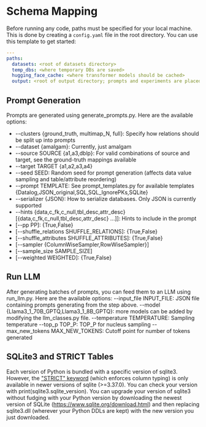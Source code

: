 # Schema Mapping

Before running any code, paths must be specified for your local machine. This is done by creating a `config.yaml` file
in the root directory. You can use this template to get started:
```YAML
---
paths:
  datasets: <root of datasets directory>
  temp_dbs: <where temporary DBs are saved>
  hugging_face_cache: <where transformer models should be cached>
  output: <root of output directory; prompts and experiments are placed here>
```

## Prompt Generation
Prompts are generated using generate_prompts.py. Here are the available options:

* --clusters {ground_truth, multimap_N, full}: Specify how relations should be split up into prompts
* --dataset {amalgam}: Currently, just amalgam 
* --source SOURCE {a1,a3,dblp}: For valid combinations of source and target, see the ground-truth mappings available
* --target TARGET {a1,a2,a3,a4}
* --seed SEED: Random seed for prompt generation (affects data value sampling and table/attribute reordering)
* --prompt TEMPLATE: See prompt_templates.py for available templates {Datalog,JSON_original,SQL,SQL_IgnorePKs,SQLite}
* --serializer {JSON}: How to serialize databases. Only JSON is currently supported
* --hints {data,c_fk,c_null,tbl_desc,attr_desc} \[{data,c_fk,c_null,tbl_desc,attr_desc} ...\]\]: Hints to include in the prompt
* \[--pp PP\]: {True,False} 
* \[--shuffle_relations SHUFFLE_RELATIONS\]: {True,False}
* \[--shuffle_attributes SHUFFLE_ATTRIBUTES\]: {True,False}
* \[--sampler {ColumnWiseSampler,RowWiseSampler}\]
* \[--sample_size SAMPLE_SIZE\]
* \[--weighted WEIGHTED\]: {True,False}

## Run LLM
After generating batches of prompts, you can feed them to an LLM using run_llm.py. Here are the available options:
--input_file INPUT_FILE: JSON file containing prompts generating from the step above.
--model {Llama3_1_70B_GPTQ,Llama3_1_8B_GPTQ}: more models can be added by modifying the llm_classes.py file.
--temperature TEMPERATURE: Sampling temperature
--top_p TOP_P: TOP_P for nucleus sampling
--max_new_tokens MAX_NEW_TOKENS: Cutoff point for number of tokens generated

## SQLite3 and STRICT Tables
Each version of Python is bundled with a specific version of sqlite3. However, the ["STRICT" keyword](https://sqlite.org/stricttables.html) (which enforces column typing) is only available in newer versions of sqlite (>=3.37.0).
You can check your version with print(sqlite3.sqlite_version).
You can upgrade your version of sqlite3 without fudging with your Python version by downloading the newest version of SQLite (https://www.sqlite.org/download.html) and then replacing sqlite3.dll (wherever your Python DDLs are kept) with the new version you just downloaded.